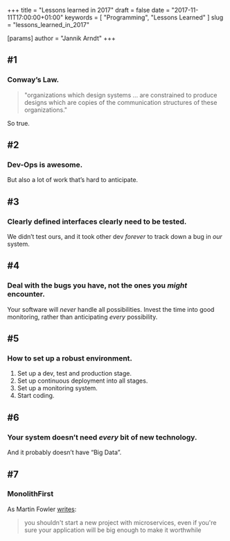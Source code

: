 +++
title = "Lessons learned in 2017"
draft = false
date = "2017-11-11T17:00:00+01:00"
keywords = [ "Programming", "Lessons Learned" ]
slug = "lessons_learned_in_2017"

[params]
  author = "Jannik Arndt"
+++



## #1
### Conway’s Law.

> "organizations which design systems ... are constrained to produce designs which are copies of the communication structures of these organizations."

So true.

<!--more-->

## #2
### Dev-Ops is awesome.

But also a lot of work that’s hard to anticipate.

## #3
### Clearly defined interfaces clearly need to be tested.

We didn’t test ours, and it took other dev _forever_ to track down a bug in _our_ system.

## #4
### Deal with the bugs you have, not the ones you _might_ encounter.

Your software will _never_ handle all possibilities. Invest the time into good monitoring, rather than anticipating _every_ possibility.

## #5
### How to set up a robust environment.

1. Set up a dev, test and production stage.
2. Set up continuous deployment into all stages.
3. Set up a monitoring system.
4. Start coding.

## #6
### Your system doesn’t need _every_ bit of new technology.

And it probably doesn’t have “Big Data”.

## #7
### MonolithFirst
As Martin Fowler [writes](https://martinfowler.com/bliki/MonolithFirst.html):

> you shouldn't start a new project with microservices, even if you're sure your application will be big enough to make it worthwhile
